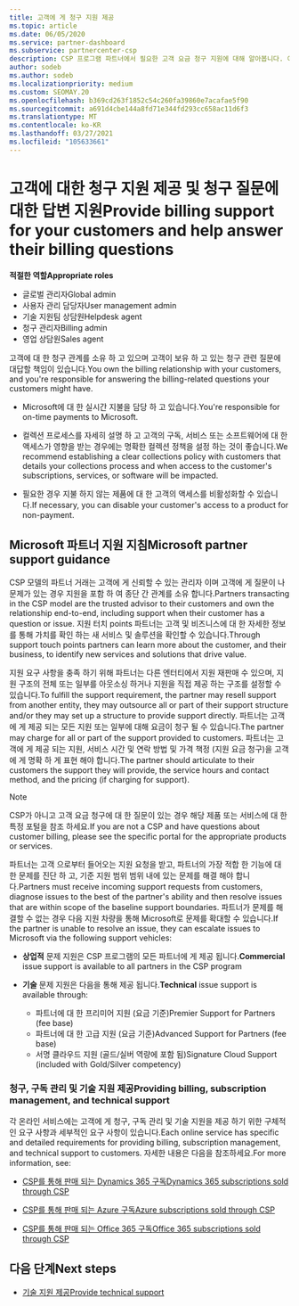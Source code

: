 ```yaml
---
title: 고객에 게 청구 지원 제공
ms.topic: article
ms.date: 06/05/2020
ms.service: partner-dashboard
ms.subservice: partnercenter-csp
description: CSP 프로그램 파트너에서 필요한 고객 요금 청구 지원에 대해 알아봅니다. 이 지원에는 고객 청구 관계를 소유 하 고 있으며 청구 질문에 대 한 답변이 포함 됩니다.
author: sodeb
ms.author: sodeb
ms.localizationpriority: medium
ms.custom: SEOMAY.20
ms.openlocfilehash: b369cd263f1852c54c260fa39860e7acafae5f90
ms.sourcegitcommit: a691d4cbe144a8fd71e344fd293cc658ac11d6f3
ms.translationtype: MT
ms.contentlocale: ko-KR
ms.lasthandoff: 03/27/2021
ms.locfileid: "105633661"
---
```

# <a name="provide-billing-support-for-your-customers-and-help-answer-their-billing-questions"></a><span data-ttu-id="57239-104">고객에 대한 청구 지원 제공 및 청구 질문에 대한 답변 지원</span><span class="sxs-lookup"><span data-stu-id="57239-104">Provide billing support for your customers and help answer their billing questions</span></span>


<span data-ttu-id="57239-105">**적절한 역할**</span><span class="sxs-lookup"><span data-stu-id="57239-105">**Appropriate roles**</span></span>

- <span data-ttu-id="57239-106">글로벌 관리자</span><span class="sxs-lookup"><span data-stu-id="57239-106">Global admin</span></span>
- <span data-ttu-id="57239-107">사용자 관리 담당자</span><span class="sxs-lookup"><span data-stu-id="57239-107">User management admin</span></span>
- <span data-ttu-id="57239-108">기술 지원팀 상담원</span><span class="sxs-lookup"><span data-stu-id="57239-108">Helpdesk agent</span></span>
- <span data-ttu-id="57239-109">청구 관리자</span><span class="sxs-lookup"><span data-stu-id="57239-109">Billing admin</span></span>
- <span data-ttu-id="57239-110">영업 상담원</span><span class="sxs-lookup"><span data-stu-id="57239-110">Sales agent</span></span>

<span data-ttu-id="57239-111">고객에 대 한 청구 관계를 소유 하 고 있으며 고객이 보유 하 고 있는 청구 관련 질문에 대답할 책임이 있습니다.</span><span class="sxs-lookup"><span data-stu-id="57239-111">You own the billing relationship with your customers, and you're responsible for answering the billing-related questions your customers might have.</span></span>

- <span data-ttu-id="57239-112">Microsoft에 대 한 실시간 지불을 담당 하 고 있습니다.</span><span class="sxs-lookup"><span data-stu-id="57239-112">You're responsible for on-time payments to Microsoft.</span></span>

- <span data-ttu-id="57239-113">컬렉션 프로세스를 자세히 설명 하 고 고객의 구독, 서비스 또는 소프트웨어에 대 한 액세스가 영향을 받는 경우에는 명확한 컬렉션 정책을 설정 하는 것이 좋습니다.</span><span class="sxs-lookup"><span data-stu-id="57239-113">We recommend establishing a clear collections policy with customers that details your collections process and when access to the customer's subscriptions, services, or software will be impacted.</span></span>

- <span data-ttu-id="57239-114">필요한 경우 지불 하지 않는 제품에 대 한 고객의 액세스를 비활성화할 수 있습니다.</span><span class="sxs-lookup"><span data-stu-id="57239-114">If necessary, you can disable your customer's access to a product for non-payment.</span></span>

## <a name="microsoft-partner-support-guidance"></a><span data-ttu-id="57239-115">Microsoft 파트너 지원 지침</span><span class="sxs-lookup"><span data-stu-id="57239-115">Microsoft partner support guidance</span></span>

<span data-ttu-id="57239-116">CSP 모델의 파트너 거래는 고객에 게 신뢰할 수 있는 관리자 이며 고객에 게 질문이 나 문제가 있는 경우 지원을 포함 하 여 종단 간 관계를 소유 합니다.</span><span class="sxs-lookup"><span data-stu-id="57239-116">Partners transacting in the CSP model are the trusted advisor to their customers and own the relationship end-to-end, including support when their customer has a question or issue.</span></span> <span data-ttu-id="57239-117">지원 터치 points 파트너는 고객 및 비즈니스에 대 한 자세한 정보를 통해 가치를 확인 하는 새 서비스 및 솔루션을 확인할 수 있습니다.</span><span class="sxs-lookup"><span data-stu-id="57239-117">Through support touch points partners can learn more about the customer, and their business, to identify new services and solutions that drive value.</span></span>

<span data-ttu-id="57239-118">지원 요구 사항을 충족 하기 위해 파트너는 다른 엔터티에서 지원 재판매 수 있으며, 지원 구조의 전체 또는 일부를 아웃소싱 하거나 지원을 직접 제공 하는 구조를 설정할 수 있습니다.</span><span class="sxs-lookup"><span data-stu-id="57239-118">To fulfill the support requirement, the partner may resell support from another entity, they may outsource all or part of their support structure and/or they may set up a structure to provide support directly.</span></span>  <span data-ttu-id="57239-119">파트너는 고객에 게 제공 되는 모든 지원 또는 일부에 대해 요금이 청구 될 수 있습니다.</span><span class="sxs-lookup"><span data-stu-id="57239-119">The partner may charge for all or part of the support provided to customers.</span></span> <span data-ttu-id="57239-120">파트너는 고객에 게 제공 되는 지원, 서비스 시간 및 연락 방법 및 가격 책정 (지원 요금 청구)을 고객에 게 명확 하 게 표현 해야 합니다.</span><span class="sxs-lookup"><span data-stu-id="57239-120">The partner should articulate to their customers the support they will provide, the service hours and contact method, and the pricing (if charging for support).</span></span> 

>[!Note]
><span data-ttu-id="57239-121">CSP가 아니고 고객 요금 청구에 대 한 질문이 있는 경우 해당 제품 또는 서비스에 대 한 특정 포털을 참조 하세요.</span><span class="sxs-lookup"><span data-stu-id="57239-121">If you are not a CSP and have questions about customer billing, please see the specific portal for the appropriate products or services.</span></span>

<span data-ttu-id="57239-122">파트너는 고객 으로부터 들어오는 지원 요청을 받고, 파트너의 가장 적합 한 기능에 대 한 문제를 진단 하 고, 기준 지원 범위 범위 내에 있는 문제를 해결 해야 합니다.</span><span class="sxs-lookup"><span data-stu-id="57239-122">Partners must receive incoming support requests from customers, diagnose issues to the best of the partner's ability and then resolve issues that are within scope of the baseline support boundaries.</span></span> <span data-ttu-id="57239-123">파트너가 문제를 해결할 수 없는 경우 다음 지원 차량을 통해 Microsoft로 문제를 확대할 수 있습니다.</span><span class="sxs-lookup"><span data-stu-id="57239-123">If the partner is unable to resolve an issue, they can escalate issues to Microsoft via the following support vehicles:</span></span>

- <span data-ttu-id="57239-124">**상업적** 문제 지원은 CSP 프로그램의 모든 파트너에 게 제공 됩니다.</span><span class="sxs-lookup"><span data-stu-id="57239-124">**Commercial** issue support is available to all partners in the CSP program</span></span>

- <span data-ttu-id="57239-125">**기술** 문제 지원은 다음을 통해 제공 됩니다.</span><span class="sxs-lookup"><span data-stu-id="57239-125">**Technical** issue support is available through:</span></span>

  - <span data-ttu-id="57239-126">파트너에 대 한 프리미어 지원 (요금 기준)</span><span class="sxs-lookup"><span data-stu-id="57239-126">Premier Support for Partners (fee base)</span></span>
  - <span data-ttu-id="57239-127">파트너에 대 한 고급 지원 (요금 기준)</span><span class="sxs-lookup"><span data-stu-id="57239-127">Advanced Support for Partners (fee base)</span></span>
  - <span data-ttu-id="57239-128">서명 클라우드 지원 (골드/실버 역량에 포함 됨)</span><span class="sxs-lookup"><span data-stu-id="57239-128">Signature Cloud Support (included with Gold/Silver competency)</span></span>

### <a name="providing-billing-subscription-management-and-technical-support"></a><span data-ttu-id="57239-129">청구, 구독 관리 및 기술 지원 제공</span><span class="sxs-lookup"><span data-stu-id="57239-129">Providing billing, subscription management, and technical support</span></span> 

<span data-ttu-id="57239-130">각 온라인 서비스에는 고객에 게 청구, 구독 관리 및 기술 지원을 제공 하기 위한 구체적인 요구 사항과 세부적인 요구 사항이 있습니다.</span><span class="sxs-lookup"><span data-stu-id="57239-130">Each online service has specific and detailed requirements for providing billing, subscription management, and technical support to customers.</span></span> <span data-ttu-id="57239-131">자세한 내용은 다음을 참조하세요.</span><span class="sxs-lookup"><span data-stu-id="57239-131">For more information, see:</span></span>

- [<span data-ttu-id="57239-132">CSP를 통해 판매 되는 Dynamics 365 구독</span><span class="sxs-lookup"><span data-stu-id="57239-132">Dynamics 365 subscriptions sold through CSP</span></span>](https://www.microsoftpartnercommunity.com/t5/CSP/Microsoft-Partner-Support-Guidance/m-p/5262#M30)

- [<span data-ttu-id="57239-133">CSP를 통해 판매 되는 Azure 구독</span><span class="sxs-lookup"><span data-stu-id="57239-133">Azure subscriptions sold through CSP</span></span>](https://www.microsoftpartnercommunity.com/t5/CSP/Microsoft-Partner-Support-Guidance/m-p/5263#M31)

- [<span data-ttu-id="57239-134">CSP를 통해 판매 되는 Office 365 구독</span><span class="sxs-lookup"><span data-stu-id="57239-134">Office 365 subscriptions sold through CSP</span></span>](https://www.microsoftpartnercommunity.com/t5/CSP/Microsoft-Partner-Support-Guidance/m-p/5264#M32)
 
## <a name="next-steps"></a><span data-ttu-id="57239-135">다음 단계</span><span class="sxs-lookup"><span data-stu-id="57239-135">Next steps</span></span>

- [<span data-ttu-id="57239-136">기술 지원 제공</span><span class="sxs-lookup"><span data-stu-id="57239-136">Provide technical support</span></span>](provide-technical-support.md)